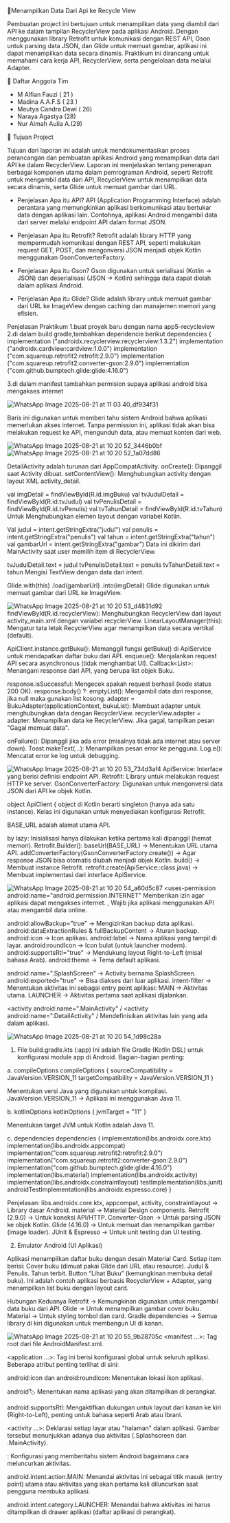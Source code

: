 📱Menampilkan Data Dari Api ke Recycle View

Pembuatan project ini bertujuan untuk menampilkan data yang diambil dari API ke dalam tampilan RecyclerView pada aplikasi Android. Dengan menggunakan library Retrofit untuk komunikasi dengan REST API, Gson untuk parsing data JSON, dan Glide untuk memuat gambar, aplikasi ini dapat menampilkan data secara dinamis. Praktikum ini dirancang untuk memahami cara kerja API, RecyclerView, serta pengelolaan data melalui Adapter.

👥 Daftar Anggota Tim

- M Alfian Fauzi ( 21 )
- Madina A.A.F.S ( 23 )
- Meutya Candra Dewi ( 26)
- Naraya Agastya (28)
- Nur Aimah Aulia A.(29)

🎯 Tujuan Project

Tujuan dari laporan ini adalah untuk mendokumentasikan proses perancangan dan pembuatan aplikasi Android yang menampilkan data dari API ke dalam RecyclerView. Laporan ini menjelaskan tentang penerapan berbagai komponen utama dalam pemrograman Android, seperti Retrofit untuk mengambil data dari API, RecyclerView untuk menampilkan data secara dinamis, serta Glide untuk memuat gambar dari URL.

- Penjelasan Apa itu API?
 API (Application Programming Interface) adalah perantara yang memungkinkan aplikasi berkomunikasi atau bertukar data dengan aplikasi lain. Contohnya,      aplikasi Android mengambil data dari server melalui endpoint API dalam format JSON.

- Penjelasan Apa itu Retrofit?
Retrofit adalah library HTTP yang mempermudah komunikasi dengan REST API, seperti melakukan request GET, POST, dan mengonversi JSON menjadi objek Kotlin menggunakan GsonConverterFactory.

- Penjelasan Apa itu Gson?
Gson digunakan untuk serialisasi (Kotlin → JSON) dan deserialisasi (JSON → Kotlin) sehingga data dapat diolah dalam aplikasi Android.

- Penjelasan Apa itu Glide?
Glide adalah library untuk memuat gambar dari URL ke ImageView dengan caching dan manajemen memori yang efisien.

Penjelasan Praktikum 
1.buat proyek baru dengan nama app5-recycleview 
2.di dalam build gradle,tambahkan dependencie berikut 
  dependencies {
        implementation ("androidx.recyclerview:recyclerview:1.3.2")
         implementation ("androidx.cardview:cardview:1.0.0")
          implementation ("com.squareup.retrofit2:retrofit:2.9.0")
           implementation ("com.squareup.retrofit2:converter-gson:2.9.0")
            implementation ("com.github.bumptech.glide:glide:4.16.0")
        
3.di dalam manifest tambahkan permision supaya aplikasi android bisa mengakses internet
<uses-permission android:name="android.permission.INTERNET" />

![WhatsApp Image 2025-08-21 at 11 03 40_df934f31](https://github.com/user-attachments/assets/113078d1-bd2b-41c0-a17e-bc1a74fba9c6)

Baris ini digunakan untuk memberi tahu sistem Android bahwa aplikasi memerlukan akses internet. Tanpa permission ini, aplikasi tidak akan bisa melakukan request ke API, mengunduh data, atau memuat konten dari web.

![WhatsApp Image 2025-08-21 at 10 20 52_3446b0bf](https://github.com/user-attachments/assets/21f8417a-bf4b-4e91-84be-399c0fce5a72)
![WhatsApp Image 2025-08-21 at 10 20 52_1a07dd86](https://github.com/user-attachments/assets/6ff30cc8-20b8-4aa1-ac97-dc7097feebb1)

DetailActivity adalah turunan dari AppCompatActivity.
onCreate(): Dipanggil saat Activity dibuat.
setContentView(): Menghubungkan activity dengan layout XML activity_detail.

val imgDetail = findViewById<ImageView>(R.id.imgBuku)
val tvJudulDetail = findViewById<TextView>(R.id.tvJudul)
val tvPenulisDetail = findViewById<TextView>(R.id.tvPenulis)
val tvTahunDetail = findViewById<TextView>(R.id.tvTahun)
Untuk Menghubungkan elemen layout dengan variabel Kotlin.

Val judul = intent.getStringExtra("judul")
val penulis = intent.getStringExtra("penulis")
val tahun = intent.getStringExtra("tahun")
val gambarUrl = intent.getStringExtra("gambar")
Data ini dikirim dari MainActivity saat user memilih item di RecyclerView.

tvJudulDetail.text = judul
tvPenulisDetail.text = penulis
tvTahunDetail.text = tahun
Mengisi TextView dengan data dari intent.

Glide.with(this)
    .load(gambarUrl)
    .into(imgDetail)
Glide digunakan untuk memuat gambar dari URL ke ImageView.

![WhatsApp Image 2025-08-21 at 10 20 53_d4831d92](https://github.com/user-attachments/assets/72fe844d-36a6-4b4a-b917-2cfc93b26a2e)
findViewById(R.id.recyclerView): Menghubungkan RecyclerView dari layout activity_main.xml dengan variabel recyclerView.
LinearLayoutManager(this): Mengatur tata letak RecyclerView agar menampilkan data secara vertikal (default).

ApiClient.instance.getBuku(): Memanggil fungsi getBuku() di ApiService untuk mendapatkan daftar buku dari API.
enqueue(): Menjalankan request API secara asynchronous (tidak menghambat UI).
Callback<List<Buku>>: Menangani response dari API, yang berupa list objek Buku.

response.isSuccessful: Mengecek apakah request berhasil (kode status 200 OK).
response.body() ?: emptyList(): Mengambil data dari response, jika null maka gunakan list kosong.
adapter = BukuAdapter(applicationContext, bukuList): Membuat adapter untuk menghubungkan data dengan RecyclerView.
recyclerView.adapter = adapter: Menampilkan data ke RecyclerView.
Jika gagal, tampilkan pesan "Gagal memuat data".

onFailure(): Dipanggil jika ada error (misalnya tidak ada internet atau server down).
Toast.makeText(...): Menampilkan pesan error ke pengguna.
Log.e(): Mencatat error ke log untuk debugging.

![WhatsApp Image 2025-08-21 at 10 20 53_734d3af4](https://github.com/user-attachments/assets/8e343f12-aea7-4879-8ad5-ec11ac6acf36)
ApiService: Interface yang berisi definisi endpoint API.
Retrofit: Library untuk melakukan request HTTP ke server.
GsonConverterFactory: Digunakan untuk mengonversi data JSON dari API ke objek Kotlin.

object ApiClient {
object di Kotlin berarti singleton (hanya ada satu instance).
Kelas ini digunakan untuk menyediakan konfigurasi Retrofit.

BASE_URL adalah alamat utama API.

by lazy: Inisialisasi hanya dilakukan ketika pertama kali dipanggil (hemat memori).
Retrofit.Builder():
baseUrl(BASE_URL) → Menentukan URL utama API.
addConverterFactory(GsonConverterFactory.create()) → Agar response JSON bisa otomatis diubah menjadi objek Kotlin.
build() → Membuat instance Retrofit.
retrofit.create(ApiService::class.java) → Membuat implementasi dari interface ApiService.

![WhatsApp Image 2025-08-21 at 10 20 54_a60d5c87](https://github.com/user-attachments/assets/b269637c-172e-4670-a426-5f864323a345)
<uses-permission android:name="android.permission.INTERNET"
Memberikan izin agar aplikasi dapat mengakses internet.
, Wajib jika aplikasi menggunakan API atau mengambil data online.

android:allowBackup="true" → Mengizinkan backup data aplikasi.
android:dataExtractionRules & fullBackupContent → Aturan backup.
android:icon → Icon aplikasi.
android:label → Nama aplikasi yang tampil di layar.
android:roundIcon → Icon bulat (untuk launcher modern).
android:supportsRtl="true" → Mendukung layout Right-to-Left (misal bahasa Arab).
android:theme → Tema default aplikasi.

android:name=".SplashScreen" → Activity bernama SplashScreen.
android:exported="true" → Bisa diakses dari luar aplikasi.
intent-filter → Menentukan aktivitas ini sebagai entry point aplikasi:
MAIN → Aktivitas utama.
LAUNCHER → Aktivitas pertama saat aplikasi dijalankan.

<activity android:name=".MainActivity" /
<activity android:name=".DetailActivity" /
Mendefinisikan aktivitas lain yang ada dalam aplikasi.

![WhatsApp Image 2025-08-21 at 10 20 54_1d98c28a](https://github.com/user-attachments/assets/067a7612-6d4b-4b06-9565-aaa2f6acb7c8)
1. File build.gradle.kts (:app)
Ini adalah file Gradle (Kotlin DSL) untuk konfigurasi module app di Android. Bagian-bagian penting:

a. compileOptions
compileOptions {
    sourceCompatibility = JavaVersion.VERSION_11
    targetCompatibility = JavaVersion.VERSION_11
}

Menentukan versi Java yang digunakan untuk kompilasi.
JavaVersion.VERSION_11 → Aplikasi ini menggunakan Java 11.

b. kotlinOptions
kotlinOptions {
    jvmTarget = "11"
}

Menentukan target JVM untuk Kotlin adalah Java 11.

c. dependencies
dependencies {
    implementation(libs.androidx.core.ktx)
    implementation(libs.androidx.appcompat)
    implementation("com.squareup.retrofit2:retrofit:2.9.0")
    implementation("com.squareup.retrofit2:converter-gson:2.9.0")
    implementation("com.github.bumptech.glide:glide:4.16.0")
    implementation(libs.material)
    implementation(libs.androidx.activity)
    implementation(libs.androidx.constraintlayout)
    testImplementation(libs.junit)
    androidTestImplementation(libs.androidx.espresso.core)
}

Penjelasan:
libs.androidx.core.ktx, appcompat, activity, constraintlayout → Library dasar Android.
material → Material Design components.
Retrofit (2.9.0) → Untuk koneksi API/HTTP.
Converter-Gson → Untuk parsing JSON ke objek Kotlin.
Glide (4.16.0) → Untuk memuat dan menampilkan gambar (image loader).
JUnit & Espresso → Untuk unit testing dan UI testing.

2. Emulator Android (UI Aplikasi)

Aplikasi menampilkan daftar buku dengan desain Material Card. Setiap item berisi:
Cover buku (dimuat pakai Glide dari URL atau resource).
Judul & Penulis.
Tahun terbit.
Button “Lihat Buku” (kemungkinan membuka detail buku).
Ini adalah contoh aplikasi berbasis RecyclerView + Adapter, yang menampilkan list buku dengan layout card.

Hubungan Keduanya
Retrofit → Kemungkinan digunakan untuk mengambil data buku dari API.
Glide → Untuk menampilkan gambar cover buku.
Material → Untuk styling tombol dan card.
Gradle dependencies → Semua library di kiri digunakan untuk membangun UI di kanan.

![WhatsApp Image 2025-08-21 at 10 20 55_9b28705c](https://github.com/user-attachments/assets/cdc200b3-391c-498d-b2b5-68cb4c9f9fe6)
<manifest ...>: Tag root dari file AndroidManifest.xml.

<application ...>: Tag ini berisi konfigurasi global untuk seluruh aplikasi. Beberapa atribut penting terlihat di sini:

android:icon dan android:roundIcon: Menentukan lokasi ikon aplikasi.

android:label: Menentukan nama aplikasi yang akan ditampilkan di perangkat.

android:supportsRtl: Mengaktifkan dukungan untuk layout dari kanan ke kiri (Right-to-Left), penting untuk bahasa seperti Arab atau Ibrani.

<activity ...>: Deklarasi setiap layar atau "halaman" dalam aplikasi. Gambar tersebut menunjukkan adanya dua aktivitas (.Splashscreen dan .MainActivity).

<intent-filter>: Konfigurasi yang memberitahu sistem Android bagaimana cara meluncurkan aktivitas.

android.intent.action.MAIN: Menandai aktivitas ini sebagai titik masuk (entry point) utama atau aktivitas yang akan pertama kali diluncurkan saat pengguna membuka aplikasi.

android.intent.category.LAUNCHER: Menandai bahwa aktivitas ini harus ditampilkan di drawer aplikasi (daftar aplikasi di perangkat).
















